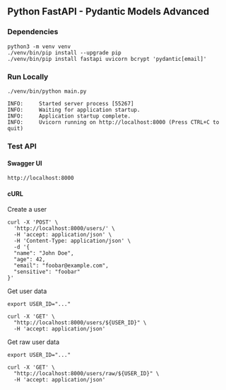 ## Python FastAPI - Pydantic Models Advanced

### Dependencies
```shell
python3 -m venv venv
./venv/bin/pip install --upgrade pip 
./venv/bin/pip install fastapi uvicorn bcrypt 'pydantic[email]'
```

### Run Locally
```shell
./venv/bin/python main.py

INFO:     Started server process [55267]
INFO:     Waiting for application startup.
INFO:     Application startup complete.
INFO:     Uvicorn running on http://localhost:8000 (Press CTRL+C to quit)
```

### Test API
#### Swagger UI
```
http://localhost:8000
```

#### cURL
Create a user
```shell
curl -X 'POST' \
  'http://localhost:8000/users/' \
  -H 'accept: application/json' \
  -H 'Content-Type: application/json' \
  -d '{
  "name": "John Doe",
  "age": 42,
  "email": "foobar@example.com",
  "sensitive": "foobar"
}'
```

Get user data
```shell
export USER_ID="..."

curl -X 'GET' \
  "http://localhost:8000/users/${USER_ID}" \
  -H 'accept: application/json'
```

Get raw user data
```shell
export USER_ID="..."

curl -X 'GET' \
  "http://localhost:8000/users/raw/${USER_ID}" \
  -H 'accept: application/json'
```
